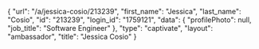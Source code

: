 {
    "url": "\/a\/jessica-cosio\/213239",
    "first_name": "Jessica",
    "last_name": "Cosio",
    "id": "213239",
    "login_id": "1759121",
    "data": {
        "profilePhoto": null,
        "job_title": "Software Engineer"
    },
    "type": "captivate",
    "layout": "ambassador",
    "title": "Jessica Cosio"
}
